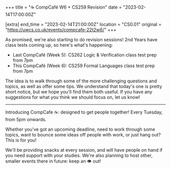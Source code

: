 +++
title = "☕ CompCafé W6 + CS259 Revision"
date = "2023-02-14T17:00:00Z"

[extra]
end_time = "2023-02-14T21:00:00Z"
location = "CS0.01"
original = "https://uwcs.co.uk/events/compcafe-22t2w6/"
+++

As promised, we're also starting to do revision sessions! 2nd Years have class tests coming up, so here's what's happening:

- Last CompCafé (Week 5): CS262 Logic & Verification class test prep from 7pm
- This CompCafé (Week 6): CS259 Formal Languages class test prep from 7pm

The idea is to walk through some of the more challenging questions and topics, as well as offer some tips. We understand that today's one is pretty short notice, but we hope you'll find them both useful. If you have any suggestions for what you think we should focus on, let us know!

 ---
 
Introducing CompCafe ☕: designed to get people together! Every Tuesday, from 5pm onwards.

Whether you've got an upcoming deadline, need to work through some topics, want to bounce some ideas off people with work, or just hang out? This is for you!

We'll be providing snacks at every session, and will have people on hand if you need support with your studies. We're also planning to host other, smaller events there in future: keep an 👁️ out!
